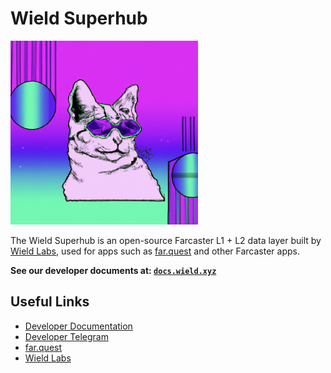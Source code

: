 # Wield Superhub

<img src="./.misc/header.png" width="300" />

The Wield Superhub is an open-source Farcaster L1 + L2 data layer built by
[Wield Labs](https://wield.xyz), used for apps such as
[far.quest](https://far.quest) and other Farcaster apps.

**See our developer documents at: [`docs.wield.xyz`](https://docs.wield.xyz)**

## Useful Links

- [Developer Documentation](https://docs.wield.xyz)
- [Developer Telegram](https://t.me/+AAgF-ptLxjEzZGNh)
- [far.quest](https://far.quest)
- [Wield Labs](https://wield.xyz)
